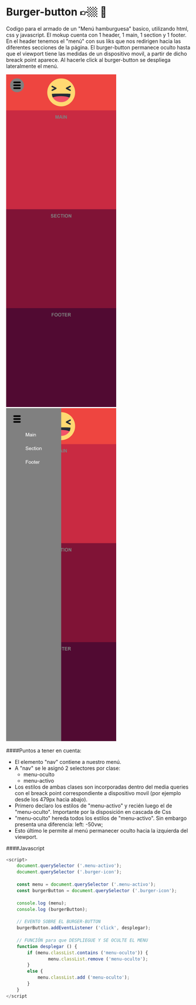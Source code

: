 # Burger-button 👉🏼 🍔
Codigo para el armado de un "Menú hamburguesa"  basico, utilizando html, css y javascript. El mokup cuenta con 1 header, 1 main, 1 section y 1 footer. En el header tenemos el "menú" con sus liks que nos redirigen hacia las diferentes secciones de la página. El burger-button permanece oculto hasta que el viewport tiene las medidas de un dispositivo movil, a partir de dicho breack point aparece. Al hacerle click al burger-button se despliega lateralmente el menú.

<img src="/img/screeshot1.png" alt="" style="width: 300px;">
<img src="/img/screenshot2.png" alt="" style="width: 300px;">

####Puntos a tener en cuenta:

- El elemento "nav" contiene a nuestro menú.
- A "nav" se le asignó 2 selectores por clase: 
	- menu-oculto
	- menu-activo
- Los estilos de ambas clases son incorporadas dentro del media queries con el breack point correspondiente a dispositivo movil (por ejemplo desde los 479px hacia abajo).
- Primero declaro los estilos de "menu-activo" y recién luego el de "menu-oculto". Importante por la disposición en cascada de Css
- "menu-oculto" hereda todos los estilos de "menu-activo". Sin embargo presenta una diferencia: left: -50vw;
- Esto último le permite al menú permanecer oculto hacia la izquierda del viewport.

####Javascript
```javascript
<script>
	document.querySelector ('.menu-activo');
    document.querySelector ('.burger-icon');

	const menu = document.querySelector ('.menu-activo');
    const burgerButton = document.querySelector ('.burger-icon');

	console.log (menu);
    console.log (burgerButton);
	
	// EVENTO SOBRE EL BURGER-BUTTON
    burgerButton.addEventListener ('click', desplegar);
	
	// FUNCIÓN para que DESPLIEGUE Y SE OCULTE EL MENU
    function desplegar () {
        if (menu.classList.contains ('menu-oculto')) {
                menu.classList.remove ('menu-oculto');
        }
        else {
            menu.classList.add ('menu-oculto');
        }
    }
</script
```